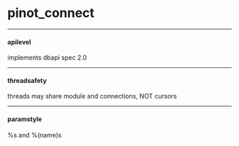 <a id="pinot_connect"></a>

# pinot_connect

<a id="pinot_connect.apilevel"></a>

---
#### apilevel

implements dbapi spec 2.0

<a id="pinot_connect.threadsafety"></a>

---
#### threadsafety

threads may share module and connections, NOT cursors

<a id="pinot_connect.paramstyle"></a>

---
#### paramstyle

%s and %(name)s

